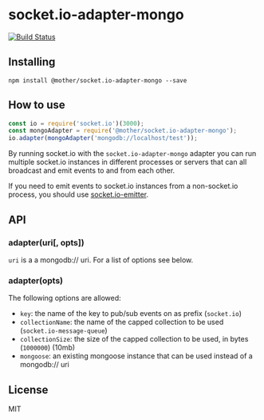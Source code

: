 # socket.io-adapter-mongo

[![Build Status](https://travis-ci.org/mother/socket.io-adapter-mongo.svg?branch=master)](https://travis-ci.org/mother/socket.io-adapter-mongo)

## Installing

```
npm install @mother/socket.io-adapter-mongo --save
```

## How to use

```js
const io = require('socket.io')(3000);
const mongoAdapter = require('@mother/socket.io-adapter-mongo');
io.adapter(mongoAdapter('mongodb://localhost/test'));
```

By running socket.io with the `socket.io-adapter-mongo` adapter you can run
multiple socket.io instances in different processes or servers that can
all broadcast and emit events to and from each other.

If you need to emit events to socket.io instances from a non-socket.io
process, you should use [socket.io-emitter](https://github.com/socketio/socket.io-emitter).

## API

### adapter(uri[, opts])

`uri` is a a mongodb:// uri. For a list of options see below.

### adapter(opts)

The following options are allowed:

- `key`: the name of the key to pub/sub events on as prefix (`socket.io`)
- `collectionName`: the name of the capped collection to be used (`socket.io-message-queue`)
- `collectionSize`: the size of the capped collection to be used, in bytes (`1000000`) (10mb)
- `mongoose`: an existing mongoose instance that can be used instead of a mongodb:// uri

## License

MIT
